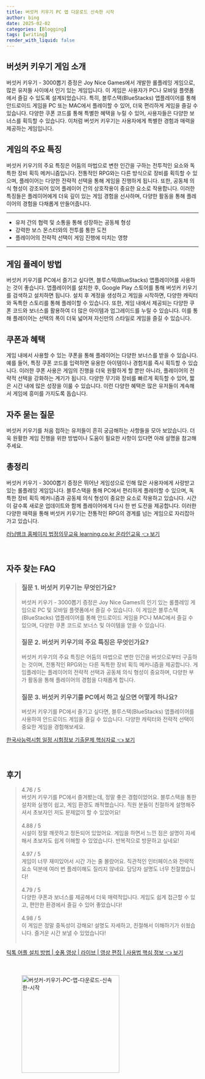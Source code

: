 ```yaml
---
title: 버섯커 키우기 PC 앱 다운로드 신속한 시작
author: bing
date: 2025-02-02
categories: [Blogging]
tags: [writing]
render_with_liquid: false
---
```



<h2 id='버섯커_키우기_게임_소개'>버섯커 키우기 게임 소개</h2>

<p>버섯커 키우기 - 3000뽑기 증정은 Joy Nice Games에서 개발한 롤플레잉 게임으로, 많은 유저들 사이에서 인기 있는 게임입니다. 이 게임은 사용자가 PC나 모바일 플랫폼에서 즐길 수 있도록 설계되었습니다. 특히, 블루스택(BlueStacks) 앱플레이어를 통해 안드로이드 게임을 PC 또는 MAC에서 플레이할 수 있어, 더욱 편리하게 게임을 즐길 수 있습니다. 다양한 쿠폰 코드를 통해 특별한 혜택을 누릴 수 있어, 사용자들은 다양한 보너스를 획득할 수 있습니다. 이처럼 버섯커 키우기는 사용자에게 특별한 경험과 매력을 제공하는 게임입니다.</p>

<h2 id='게임의_주요_특징'>게임의 주요 특징</h2>

<p>버섯커 키우기의 주요 특징은 어둠의 마법으로 변한 인간을 구하는 전투적인 요소와 독특한 장비 획득 메커니즘입니다. 전통적인 RPG와는 다른 방식으로 장비를 획득할 수 있으며, 플레이어는 다양한 전략적 선택을 통해 게임을 진행하게 됩니다. 또한, 공동체 의식 형성이 강조되어 있어 플레이어 간의 상호작용이 중요한 요소로 작용합니다. 이러한 특징들은 플레이어에게 더욱 깊이 있는 게임 경험을 선사하며, 다양한 활동을 통해 플레이어의 경험을 다채롭게 만들어줍니다.</p>

<hr />

<ul>
    <li>유저 간의 협력 및 소통을 통해 성장하는 공동체 형성</li>
    <li>강력한 보스 몬스터와의 전투를 통한 도전</li>
    <li>플레이어의 전략적 선택이 게임 진행에 미치는 영향</li>
</ul>

<hr />

<h2 id='게임_플레이_방법'>게임 플레이 방법</h2>

<p>버섯커 키우기를 PC에서 즐기고 싶다면, 블루스택(BlueStacks) 앱플레이어를 사용하는 것이 좋습니다. 앱플레이어를 설치한 후, Google Play 스토어를 통해 버섯커 키우기를 검색하고 설치하면 됩니다. 설치 후 계정을 생성하고 게임을 시작하면, 다양한 캐릭터와 독특한 스토리를 통해 플레이할 수 있습니다. 또한, 게임 내에서 제공되는 다양한 쿠폰 코드와 보너스를 활용하여 더 많은 아이템과 업그레이드를 누릴 수 있습니다. 이를 통해 플레이어는 선택의 폭이 더욱 넓어져 자신만의 스타일로 게임을 즐길 수 있습니다.</p>

<h2 id='쿠폰과_혜택'>쿠폰과 혜택</h2>

<p>게임 내에서 사용할 수 있는 쿠폰을 통해 플레이어는 다양한 보너스를 받을 수 있습니다. 예를 들어, 특정 쿠폰 코드를 입력하면 유용한 아이템이나 경험치를 즉시 획득할 수 있습니다. 이러한 쿠폰 사용은 게임의 진행을 더욱 원활하게 할 뿐만 아니라, 플레이어의 전략적 선택을 강화하는 계기가 됩니다. 다양한 무기와 장비를 빠르게 획득할 수 있어, 짧은 시간 내에 많은 성장을 이룰 수 있습니다. 이런 다양한 혜택은 많은 유저들이 계속해서 게임에 흥미를 가지도록 돕습니다.</p>

<h2 id='자주_묻는_질문'>자주 묻는 질문</h2>

<p>버섯커 키우기를 처음 접하는 유저들이 흔히 궁금해하는 사항들을 모아 보았습니다. 더욱 원활한 게임 진행을 위한 방법이나 도움이 필요한 사항이 있다면 아래 설명을 참고해 주세요.</p>

<h2 id='총정리'>총정리</h2>

<p>버섯커 키우기 - 3000뽑기 증정은 뛰어난 게임성으로 인해 많은 사용자에게 사랑받고 있는 롤플레잉 게임입니다. 블루스택을 통해 PC에서 편리하게 플레이할 수 있으며, 독특한 장비 획득 메커니즘과 공동체 의식 형성이 중요한 요소로 작용하고 있습니다. 시간이 갈수록 새로운 업데이트와 함께 플레이어에게 다시 한 번 도전을 제공합니다. 이러한 다양한 매력을 통해 버섯커 키우기는 전통적인 RPG의 경계를 넘는 게임으로 자리잡아가고 있습니다.</p>


<p><a class="click-button" title="러닝뱅크 홈페이지 법정의무교육 learning.co.kr 온라인교육" href="https://yellowplanner.github.io/posts/%EB%9F%AC%EB%8B%9D%EB%B1%85%ED%81%AC-%ED%99%88%ED%8E%98%EC%9D%B4%EC%A7%80-%EB%B2%95%EC%A0%95%EC%9D%98%EB%AC%B4%EA%B5%90%EC%9C%A1-learning.co.kr-%EC%98%A8%EB%9D%BC%EC%9D%B8%EA%B5%90%EC%9C%A1/" rel="dofollow">러닝뱅크 홈페이지 법정의무교육 learning.co.kr 온라인교육 👈 보기</a></p><br>
<h2 id='자주_찾는_FAQ'>자주 찾는 FAQ</h2>
<div itemscope="" itemtype="https://schema.org/FAQPage"> 
<blockquote> 
<div itemscope="" itemprop="mainEntity" itemtype="https://schema.org/Question"> 
<h3 itemprop="name">질문 1. 버섯커 키우기는 무엇인가요?</h3> 
<div itemscope="" itemprop="acceptedAnswer" itemtype="https://schema.org/Answer"> 
<span itemprop="text"> 
<p>버섯커 키우기 - 3000뽑기 증정은 Joy Nice Games의 인기 있는 롤플레잉 게임으로 PC 및 모바일 플랫폼에서 즐길 수 있습니다. 이 게임은 블루스택(BlueStacks) 앱플레이어를 통해 안드로이드 게임을 PC나 MAC에서 즐길 수 있으며, 다양한 쿠폰 코드로 보너스 및 아이템을 얻을 수 있습니다.</p> 
</span> 
</div> 
</div> 

<div itemscope="" itemprop="mainEntity" itemtype="https://schema.org/Question"> 
<h3 itemprop="name">질문 2. 버섯커 키우기의 주요 특징은 무엇인가요?</h3> 
<div itemscope="" itemprop="acceptedAnswer" itemtype="https://schema.org/Answer"> 
<span itemprop="text"> 
<p>버섯커 키우기의 주요 특징은 어둠의 마법으로 변한 인간을 버섯으로부터 구출하는 것이며, 전통적인 RPG와는 다른 독특한 장비 획득 메커니즘을 제공합니다. 게임플레이는 플레이어의 전략적 선택과 공동체 의식 형성이 중요하며, 다양한 부가 활동을 통해 플레이어의 경험을 다채롭게 합니다.</p> 
</span> 
</div> 
</div> 

<div itemscope="" itemprop="mainEntity" itemtype="https://schema.org/Question"> 
<h3 itemprop="name">질문 3. 버섯커 키우기를 PC에서 하고 싶으면 어떻게 하나요?</h3> 
<div itemscope="" itemprop="acceptedAnswer" itemtype="https://schema.org/Answer"> 
<span itemprop="text"> 
<p>버섯커 키우기를 PC에서 즐기고 싶다면, 블루스택(BlueStacks) 앱플레이어를 사용하여 안드로이드 게임을 즐길 수 있습니다. 다양한 캐릭터와 전략적 선택이 중요한 게임을 경험해보세요.</p> 
</span> 
</div> 
</div> 
</blockquote> 
</div>
<p><a class="click-button" title="한국사능력시험 일정 시험정보 기출문제 핵심자료" href="https://yellowplanner.github.io/posts/%ED%95%9C%EA%B5%AD%EC%82%AC%EB%8A%A5%EB%A0%A5%EC%8B%9C%ED%97%98-%EC%9D%BC%EC%A0%95-%EC%8B%9C%ED%97%98%EC%A0%95%EB%B3%B4-%EA%B8%B0%EC%B6%9C%EB%AC%B8%EC%A0%9C-%ED%95%B5%EC%8B%AC%EC%9E%90%EB%A3%8C/" rel="dofollow">한국사능력시험 일정 시험정보 기출문제 핵심자료 👈 보기</a></p><br>
<h2 id='후기'>후기</h2>
<div itemscope itemtype="https://schema.org/Product">
  <blockquote>
  <div itemprop="review" itemscope itemtype="https://schema.org/Review">
      <div itemprop="reviewRating" itemscope itemtype="https://schema.org/Rating"> <span itemprop="ratingValue">4.76</span> / <span itemprop="bestRating">5</span> </div>
      <span itemprop="reviewBody">버섯커 키우기를 PC에서 즐겨봤는데, 정말 좋은 경험이었어요. 블루스택을 통한 설치와 실행이 쉽고, 게임 환경도 쾌적했습니다. 직원 분들이 친절하게 설명해주셔서 초보자인 저도 문제없이 할 수 있었어요!</span>
  </div>
  <br>
  <div itemprop="review" itemscope itemtype="https://schema.org/Review">
      <div itemprop="reviewRating" itemscope itemtype="https://schema.org/Rating"> <span itemprop="ratingValue">4.88</span> / <span itemprop="bestRating">5</span> </div>
      <span itemprop="reviewBody">시설이 정말 깨끗하고 정돈되어 있었어요. 게임을 하면서 느낀 점은 설명이 자세해서 초보자도 쉽게 이해할 수 있었습니다. 반복적으로 방문하고 싶네요!</span>
  </div>
  <br>
  <div itemprop="review" itemscope itemtype="https://schema.org/Review">
      <div itemprop="reviewRating" itemscope itemtype="https://schema.org/Rating"> <span itemprop="ratingValue">4.97</span> / <span itemprop="bestRating">5</span> </div>
      <span itemprop="reviewBody">게임이 너무 재미있어서 시간 가는 줄 몰랐어요. 직관적인 인터페이스와 전략적 요소 덕분에 여러 번 플레이해도 질리지 않네요. 담당자 설명도 너무 친절했습니다!</span>
  </div>
  <br>
  <div itemprop="review" itemscope itemtype="https://schema.org/Review">
      <div itemprop="reviewRating" itemscope itemtype="https://schema.org/Rating"> <span itemprop="ratingValue">4.79</span> / <span itemprop="bestRating">5</span> </div>
      <span itemprop="reviewBody">다양한 쿠폰과 보너스를 제공해서 더욱 매력적입니다. 게임도 쉽게 접근할 수 있고, 편안한 환경에서 즐길 수 있어 좋았습니다!</span>
  </div>
  <br>
  <div itemprop="review" itemscope itemtype="https://schema.org/Review">
      <div itemprop="reviewRating" itemscope itemtype="https://schema.org/Rating"> <span itemprop="ratingValue">4.98</span> / <span itemprop="bestRating">5</span> </div>
      <span itemprop="reviewBody">이 게임은 정말 중독성이 강해요! 설명도 자세하고, 친절해서 이해하기가 쉬웠습니다. 즐거운 시간 보낼 수 있었습니다!</span>
  </div>
  <br>
  </blockquote>
</div>
<p><a class="click-button" title="틱톡 어플 설치 방법 | 숏폼 영상 | 라이브 | 영상 편집 | 사용법 핵심 정보" href="https://yellowplanner.github.io/posts/%ED%8B%B1%ED%86%A1-%EC%96%B4%ED%94%8C-%EC%84%A4%EC%B9%98-%EB%B0%A9%EB%B2%95-%EC%88%8F%ED%8F%BC-%EC%98%81%EC%83%81-%EB%9D%BC%EC%9D%B4%EB%B8%8C-%EC%98%81%EC%83%81-%ED%8E%B8%EC%A7%91-%EC%82%AC%EC%9A%A9%EB%B2%95-%ED%95%B5%EC%8B%AC-%EC%A0%95%EB%B3%B4/" rel="dofollow">틱톡 어플 설치 방법 | 숏폼 영상 | 라이브 | 영상 편집 | 사용법 핵심 정보 👈 보기</a></p><br>
<figure class="image"><img src="https://yellowplanner.github.io/assets/img/thumbnail/버섯커-키우기-PC-앱-다운로드-신속한-시작.webp" alt="버섯커-키우기-PC-앱-다운로드-신속한-시작" width="256" height="256"></figure>